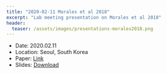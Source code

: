 ```yaml
---
title: "2020-02-11 Morales et al 2018"
excerpt: "Lab meeting presentation on Morales et al 2018"
header:
  teaser: /assets/images/presentations-morales2018.png
---
```

- Date: 2020.02.11
- Location: Seoul, South Korea
- Paper: [Link](https://doi.org/10.1523/JNEUROSCI.2360-17.2018)
- Slides: [Download](/assets/pdfs/present-morales2018.pdf)
